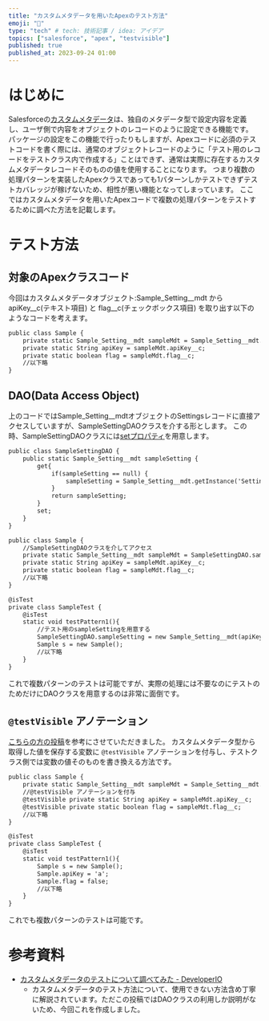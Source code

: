```yaml
---
title: "カスタムメタデータを用いたApexのテスト方法"
emoji: "💯"
type: "tech" # tech: 技術記事 / idea: アイデア
topics: ["salesforce", "apex", "testvisible"]
published: true
published_at: 2023-09-24 01:00
---
```


# はじめに
Salesforceの[カスタムメタデータ](https://help.salesforce.com/s/articleView?id=sf.custommetadatatypes_about.htm&type=5&language=ja)は、独自のメタデータ型で設定内容を定義し、ユーザ側で内容をオブジェクトのレコードのように設定できる機能です。
パッケージの設定をこの機能で行ったりもしますが、Apexコードに必須のテストコードを書く際には、通常のオブジェクトレコードのように「テスト用のレコードをテストクラス内で作成する」ことはできず、通常は実際に存在するカスタムメタデータレコードそのものの値を使用することになります。
つまり複数の処理パターンを実装したApexクラスであっても1パターンしかテストできずテストカバレッジが稼げないため、相性が悪い機能となってしまっています。
ここではカスタムメタデータを用いたApexコードで複数の処理パターンをテストするために調べた方法を記載します。

# テスト方法
## 対象のApexクラスコード
今回はカスタムメタデータオブジェクト:Sample_Setting__mdt から apiKey__c(テキスト項目) と flag__c(チェックボックス項目) を取り出す以下のようなコードを考えます。

```apex:Sample.cls
public class Sample {
    private static Sample_Setting__mdt sampleMdt = Sample_Setting__mdt.getInstance('Settings');
    private static String apiKey = sampleMdt.apiKey__c;
    private static boolean flag = sampleMdt.flag__c;
    //以下略
}
```

## DAO(Data Access Object)
上のコードではSample_Setting__mdtオブジェクトのSettingsレコードに直接アクセスしていますが、SampleSettingDAOクラスを介する形とします。
この時、SampleSettingDAOクラスには[setプロパティ](https://developer.salesforce.com/docs/atlas.ja-jp.apexcode.meta/apexcode/apex_classes_properties.htm)を用意します。

```apex:SampleSettingDAO.cls
public class SampleSettingDAO {
    public static Sample_Setting__mdt sampleSetting {
        get{
            if(sampleSetting == null) {
                sampleSetting = Sample_Setting__mdt.getInstance('Settings');
            }
            return sampleSetting;
        }
        set;
    }
}
```

```apex:Sample.cls
public class Sample {
    //SampleSettingDAOクラスを介してアクセス
    private static Sample_Setting__mdt sampleMdt = SampleSettingDAO.sampleSetting;
    private static String apiKey = sampleMdt.apiKey__c;
    private static boolean flag = sampleMdt.flag__c;
    //以下略
}
```

```apex:SampleTest.cls
@isTest
private class SampleTest {
    @isTest
    static void testPattern1(){
        //テスト用のsampleSettingを用意する
        SampleSettingDAO.sampleSetting = new Sample_Setting__mdt(apiKey__c='a', flag__c=false);
        Sample s = new Sample();
        //以下略
    }
}
```

これで複数パターンのテストは可能ですが、実際の処理には不要なのにテストのためだけにDAOクラスを用意するのは非常に面倒です。

## `@testVisible` アノテーション
[こちらの方の投稿](https://twitter.com/tarot/status/1691382054628581376)を参考にさせていただきました。
カスタムメタデータ型から取得した値を保存する変数に `@testVisible` アノテーションを付与し、テストクラス側では変数の値そのものを書き換える方法です。

```apex:Sample.cls
public class Sample {
    private static Sample_Setting__mdt sampleMdt = Sample_Setting__mdt.getInstance('Settings');
    //@testVisible アノテーションを付与
    @testVisible private static String apiKey = sampleMdt.apiKey__c;
    @testVisible private static boolean flag = sampleMdt.flag__c;
    //以下略
}
```

```apex:SampleTest.cls
@isTest
private class SampleTest {
    @isTest
    static void testPattern1(){
        Sample s = new Sample();
        Sample.apiKey = 'a';
        Sample.flag = false;
        //以下略
    }
}
```

これでも複数パターンのテストは可能です。

# 参考資料
- [カスタムメタデータのテストについて調べてみた - DeveloperIO](https://dev.classmethod.jp/articles/custom-meta-data-test/)
  - カスタムメタデータのテスト方法について、使用できない方法含め丁寧に解説されています。ただこの投稿ではDAOクラスの利用しか説明がないため、今回これを作成しました。
